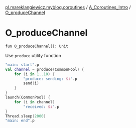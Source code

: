 [pl.mareklangiewicz.myblog.coroutines](../index.md) / [A_Coroutines_Intro](index.md) / [O_produceChannel](.)

# O_produceChannel

`fun O_produceChannel(): Unit`

Use `produce` utility function

``` kotlin
"main: start".p
val channel = produce(CommonPool) {
    for (i in 1..10) {
        "produce: sending: $i".p
        send(i)
    }
}
launch(CommonPool) {
    for (i in channel)
        "received: $i".p
}
Thread.sleep(2000)
"main: end".p
```

